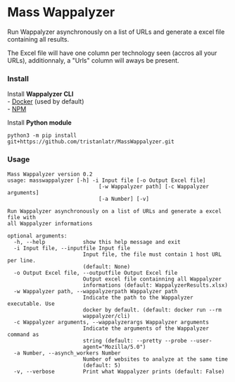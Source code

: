 # Mass Wappalyzer

Run Wappalyzer asynchronously on a list of URLs and generate a excel file containing all results.   

The Excel file will have one column per technology seen (accros all your URLs), additionnaly, a "Urls" column will aways be present.  

### Install

Install **Wappalyzer CLI**   
    - [Docker](https://hub.docker.com/r/wappalyzer/cli/) (used by default)  
    - [NPM](https://www.npmjs.com/package/wappalyzer)  

Install **Python module**  

    python3 -m pip install git+https://github.com/tristanlatr/MassWappalyzer.git

### Usage

```
Mass Wappalyzer version 0.2
usage: masswappalyzer [-h] -i Input file [-o Output Excel file]
                             [-w Wappalyzer path] [-c Wappalyzer arguments]
                             [-a Number] [-v]

Run Wappalyzer asynchronously on a list of URLs and generate a excel file with
all Wappalyzer informations

optional arguments:
  -h, --help            show this help message and exit
  -i Input file, --inputfile Input file
                        Input file, the file must contain 1 host URL per line.
                        (default: None)
  -o Output Excel file, --outputfile Output Excel file
                        Output excel file containning all Wappalyzer
                        informations (default: WappalyzerResults.xlsx)
  -w Wappalyzer path, --wappalyzerpath Wappalyzer path
                        Indicate the path to the Wappalyzer executable. Use
                        docker by default. (default: docker run --rm
                        wappalyzer/cli)
  -c Wappalyzer arguments, --wappalyzerargs Wappalyzer arguments
                        Indicate the arguments of the Wappalyzer command as
                        string (default: --pretty --probe --user-
                        agent="Mozilla/5.0")
  -a Number, --asynch_workers Number
                        Number of websites to analyze at the same time
                        (default: 5)
  -v, --verbose         Print what Wappalyzer prints (default: False)

```
